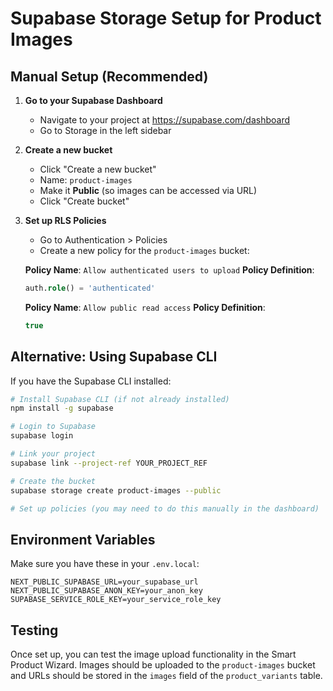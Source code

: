 # Supabase Storage Setup for Product Images

## Manual Setup (Recommended)

1. **Go to your Supabase Dashboard**
   - Navigate to your project at https://supabase.com/dashboard
   - Go to Storage in the left sidebar

2. **Create a new bucket**
   - Click "Create a new bucket"
   - Name: `product-images`
   - Make it **Public** (so images can be accessed via URL)
   - Click "Create bucket"

3. **Set up RLS Policies**
   - Go to Authentication > Policies
   - Create a new policy for the `product-images` bucket:
   
   **Policy Name**: `Allow authenticated users to upload`
   **Policy Definition**: 
   ```sql
   auth.role() = 'authenticated'
   ```
   
   **Policy Name**: `Allow public read access`
   **Policy Definition**:
   ```sql
   true
   ```

## Alternative: Using Supabase CLI

If you have the Supabase CLI installed:

```bash
# Install Supabase CLI (if not already installed)
npm install -g supabase

# Login to Supabase
supabase login

# Link your project
supabase link --project-ref YOUR_PROJECT_REF

# Create the bucket
supabase storage create product-images --public

# Set up policies (you may need to do this manually in the dashboard)
```

## Environment Variables

Make sure you have these in your `.env.local`:

```env
NEXT_PUBLIC_SUPABASE_URL=your_supabase_url
NEXT_PUBLIC_SUPABASE_ANON_KEY=your_anon_key
SUPABASE_SERVICE_ROLE_KEY=your_service_role_key
```

## Testing

Once set up, you can test the image upload functionality in the Smart Product Wizard. Images should be uploaded to the `product-images` bucket and URLs should be stored in the `images` field of the `product_variants` table.
